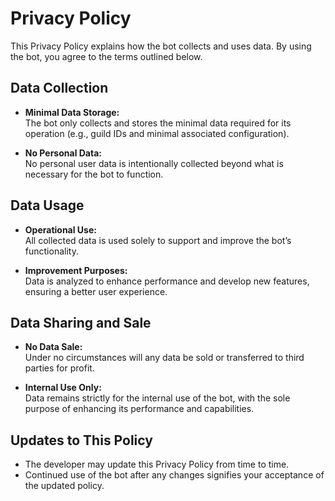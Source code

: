 # Privacy Policy

This Privacy Policy explains how the bot collects and uses data. By using the bot, you agree to the terms outlined below.

## Data Collection

- **Minimal Data Storage:**  
  The bot only collects and stores the minimal data required for its operation (e.g., guild IDs and minimal associated configuration).

- **No Personal Data:**  
  No personal user data is intentionally collected beyond what is necessary for the bot to function.

## Data Usage

- **Operational Use:**  
  All collected data is used solely to support and improve the bot’s functionality.

- **Improvement Purposes:**  
  Data is analyzed to enhance performance and develop new features, ensuring a better user experience.

## Data Sharing and Sale

- **No Data Sale:**  
  Under no circumstances will any data be sold or transferred to third parties for profit.

- **Internal Use Only:**  
  Data remains strictly for the internal use of the bot, with the sole purpose of enhancing its performance and capabilities.

## Updates to This Policy

- The developer may update this Privacy Policy from time to time.
- Continued use of the bot after any changes signifies your acceptance of the updated policy.
